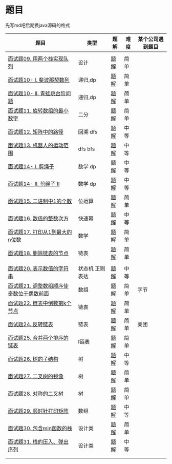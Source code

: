 # 题目

先写md吧后期换java源码的格式

| 题目                                                         | 类型            | 题解                         | 难度 | 某个公司遇到题目 |
| ------------------------------------------------------------ | --------------- | ---------------------------- | ---- | ---------------- |
|                                                              |                 |                              |      |                  |
| [面试题09. 用两个栈实现队列](https://leetcode-cn.com/problems/yong-liang-ge-zhan-shi-xian-dui-lie-lcof/) | 设计            | [题解](./剑指offer/09.md)    | 简单 |                  |
| [面试题10- I. 斐波那契数列](https://leetcode-cn.com/problems/fei-bo-na-qi-shu-lie-lcof/) | 递归,dp         | [题解](./剑指offer/10(1).md) | 简单 |                  |
| [面试题10- II. 青蛙跳台阶问题](https://leetcode-cn.com/problems/qing-wa-tiao-tai-jie-wen-ti-lcof/) | 递归,dp         | [题解](./剑指offer/10(2).md) | 简单 |                  |
| [面试题11. 旋转数组的最小数字](https://leetcode-cn.com/problems/xuan-zhuan-shu-zu-de-zui-xiao-shu-zi-lcof/) | 二分            | [题解](./剑指offer/11.md)    | 简单 |                  |
| [面试题12. 矩阵中的路径](https://leetcode-cn.com/problems/ju-zhen-zhong-de-lu-jing-lcof/) | 回溯 dfs        | [题解](./剑指offer/12.md)    | 中等 |                  |
| [面试题13. 机器人的运动范围](https://leetcode-cn.com/problems/ji-qi-ren-de-yun-dong-fan-wei-lcof/) | dfs bfs         | [题解](./剑指offer/13.md)    | 中等 |                  |
| [面试题14- I. 剪绳子](https://leetcode-cn.com/problems/jian-sheng-zi-lcof/) | 数学 dp         | [题解](./剑指offer/14(1).md) | 中等 |                  |
| [面试题14- II. 剪绳子 II](https://leetcode-cn.com/problems/jian-sheng-zi-ii-lcof/) | 数学 dp         | [题解](./剑指offer/14(2).md) | 中等 |                  |
| [面试题15. 二进制中1的个数](https://leetcode-cn.com/problems/er-jin-zhi-zhong-1de-ge-shu-lcof/) | 位运算          | [题解](./剑指offer/15.md)    | 简单 |                  |
| [面试题16. 数值的整数次方](https://leetcode-cn.com/problems/shu-zhi-de-zheng-shu-ci-fang-lcof/) | 快速幂          | [题解](./剑指offer/16.md)    | 中等 |                  |
| [面试题17. 打印从1到最大的n位数](https://leetcode-cn.com/problems/da-yin-cong-1dao-zui-da-de-nwei-shu-lcof/) | 数学            | [题解](./剑指offer/17.md)    | 简单 |                  |
| [面试题18. 删除链表的节点](https://leetcode-cn.com/problems/shan-chu-lian-biao-de-jie-dian-lcof/) | 链表            | [题解](./剑指offer/18.md)    | 简单 |                  |
|                                                              |                 |                              |      |                  |
| [面试题20. 表示数值的字符串](https://leetcode-cn.com/problems/biao-shi-shu-zhi-de-zi-fu-chuan-lcof/) | 状态机 正则表达 | [题解](./剑指offer/20.md)    | 中等 |                  |
| [面试题21. 调整数组顺序使奇数位于偶数前面](https://leetcode-cn.com/problems/diao-zheng-shu-zu-shun-xu-shi-qi-shu-wei-yu-ou-shu-qian-mian-lcof/) | 数组            | [题解](./剑指offer/21.md)    | 简单 | 字节             |
| [面试题22. 链表中倒数第k个节点](https://leetcode-cn.com/problems/lian-biao-zhong-dao-shu-di-kge-jie-dian-lcof/) | 链表            | [题解](./剑指offer/22.md)    | 简单 |                  |
| [面试题24. 反转链表](https://leetcode-cn.com/problems/fan-zhuan-lian-biao-lcof/) | 链表            | [题解](./剑指offer/24.md)    | 简单 | 美团             |
| [面试题25. 合并两个排序的链表](https://leetcode-cn.com/problems/he-bing-liang-ge-pai-xu-de-lian-biao-lcof/) | l链表           | [题解](./剑指offer/25.md)    | 简单 |                  |
| [面试题26. 树的子结构](https://leetcode-cn.com/problems/shu-de-zi-jie-gou-lcof/) | 树              | [题解](./剑指offer/26.md)    | 中等 |                  |
| [面试题27. 二叉树的镜像](https://leetcode-cn.com/problems/er-cha-shu-de-jing-xiang-lcof/) | 树              | [题解](./剑指offer/27.md)    | 简单 |                  |
| [面试题28. 对称的二叉树](https://leetcode-cn.com/problems/dui-cheng-de-er-cha-shu-lcof/) | 树              | [题解](./剑指offer/28.md)    | 简单 |                  |
| [面试题29. 顺时针打印矩阵](https://leetcode-cn.com/problems/shun-shi-zhen-da-yin-ju-zhen-lcof/) | 数组            | [题解](./剑指offer/29.md)    | 中等 |                  |
| [面试题30. 包含min函数的栈](https://leetcode-cn.com/problems/bao-han-minhan-shu-de-zhan-lcof/) | 设计类          | [题解](./剑指offer/30.md)    | 简单 |                  |
| [面试题31. 栈的压入、弹出序列](https://leetcode-cn.com/problems/zhan-de-ya-ru-dan-chu-xu-lie-lcof/) | 设计类          | [题解](./剑指offer/31.md)    | 中等 |                  |
|                                                              |                 |                              |      |                  |
|                                                              |                 |                              |      |                  |

